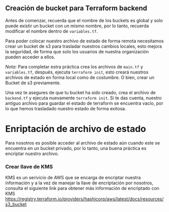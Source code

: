 ## Creación de bucket para Terraform backend

Antes de comenzar, recuerda que el nombre de los buckets es global y solo puede existir un bucket con un mismo nombre, por lo tanto, recuerda modificar el nombre dentro de `variables.tf`.

Para poder colocar nuestro archivo de estado de forma remota necesitamos crear un bucket de s3 para trasladar nuestros cambios locales, esto mejora la seguridad, de forma que solo los usuarios de nuestra organización pueden acceder a ellos.

_Nota:_ Para completar estra práctica crea los archivos de `main.tf` y `variables.tf`, después, ejecuta `terraform init`, esto creará nuestros archivos de estado en forma local como de costumbre. O bien, crear un Bucket de s3 previamente.

Una vez te asegures de que tu bucket ha sido creado, crea el archivo de `backend.tf` y ejecuta nuevamente `terraform init`. Si te das cuenta, nuestro antiguo archivo para guardar el estado de terraform se encuentra vacío, por lo que hemos trasladado nuestro estado de forma exitosa.

# Enriptación de archivo de estado

Para nosotros es posible acceder al archivo de estado aún cuando este se encuentra en un bucket privado, por lo tanto, una buena práctica es encriptar nuestro archivo.

### Crear llave de KMS

KMS es un serivicio de AWS que se encarga de encriptar nuestra información y a la vez de manejar la llave de encriptación por nosotros, consulta el siguiente link para obtener más información de encriptado con KMS https://registry.terraform.io/providers/hashicorp/aws/latest/docs/resources/s3_bucket
